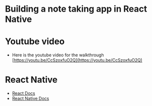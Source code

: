 Building a note taking app in React Native
=============================================

Youtube video
=============
* Here is the youtube video for the walkthrough [https://youtu.be/CcSzoxfuO2Q](https://youtu.be/CcSzoxfuO2Q)

React Native
============
* [React Docs](https://reactjs.org/)
* [React Native Docs](https://reactnative.dev/)

